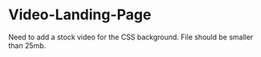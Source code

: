 # Video-Landing-Page
Need to add a stock video for the CSS background. File should be smaller than 25mb.
